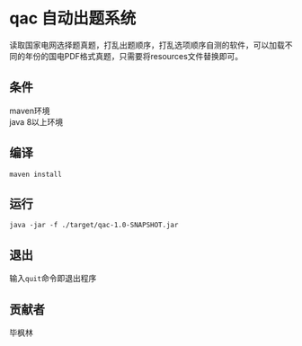 # qac 自动出题系统
读取国家电网选择题真题，打乱出题顺序，打乱选项顺序自测的软件，可以加载不同的年份的国电PDF格式真题，只需要将resources文件替换即可。

## 条件
maven环境  
java 8以上环境

## 编译
`maven install`  

## 运行
`java -jar -f ./target/qac-1.0-SNAPSHOT.jar`

## 退出
输入`quit`命令即退出程序

## 贡献者
毕枫林